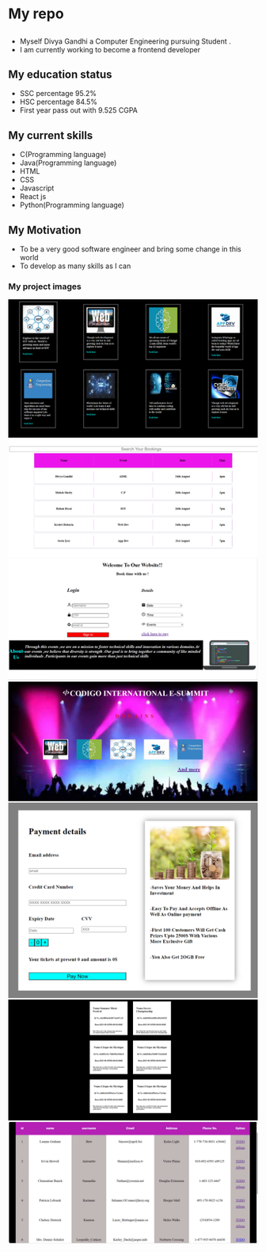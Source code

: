 # My repo

## 
- Myself Divya Gandhi a Computer Engineering pursuing Student .
- I am currently working to become a frontend developer 
## My education status
- SSC percentage 95.2%
- HSC percentage 84.5%
- First year pass out with 9.525 CGPA
 
## My current skills 
- C(Programming language)
- Java(Programming language)
- HTML
- CSS
- Javascript
- React js
- Python(Programming language)

## My Motivation
- To be a very good software engineer and bring some change in this world
- To develop as many skills as I can


### My project images 
![This is an image](task.png)
![This is an image](filter.png)
![This is an image](bookingpage.png)
![This is an image](homepage.png)
![This is an image](paymentpage.png)
![This is an image](BackendApi.png)
![This is an image](unicodetask1.png)
